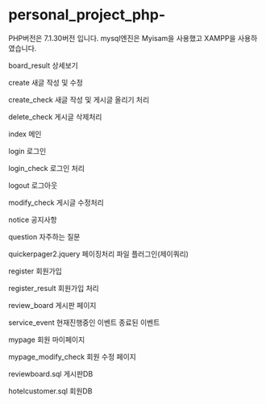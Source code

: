 # personal_project_php- 

PHP버전은 7.1.30버전 입니다. mysql엔진은 Myisam을 사용했고 XAMPP을 사용하였습니다.

board_result 상세보기 

create 새글 작성 및 수정

create_check 새글 작성 및 게시글 올리기 처리

delete_check 게시글 삭제처리

index 메인

login 로그인

login_check 로그인 처리

logout 로그아웃

modify_check 게시글 수정처리

notice 공지사항

question 자주하는 질문

quickerpager2.jquery 페이징처리 파일 플러그인(제이쿼리)

register 회원가입

register_result 회원가입 처리

review_board 게시판 페이지

service_event 현재진행중인 이벤트 종료된 이벤트

mypage 회원 마이페이지

mypage_modify_check 회원 수정 페이지 

reviewboard.sql 게시판DB

hotelcustomer.sql 회원DB
